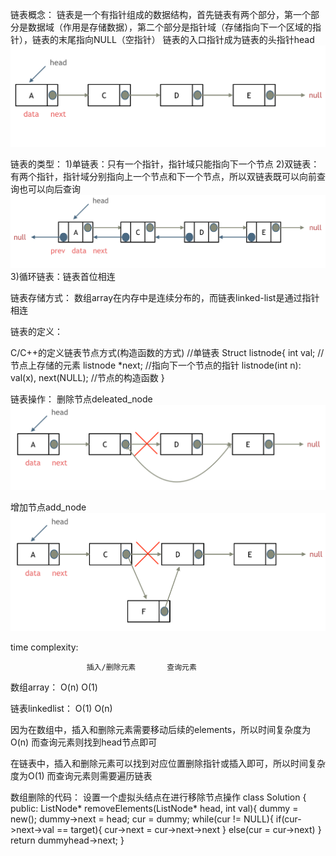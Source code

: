 链表概念：
    链表是一个有指针组成的数据结构，首先链表有两个部分，第一个部分是数据域（作用是存储数据），第二个部分是指针域（存储指向下一个区域的指针），链表的末尾指向NULL（空指针）
    链表的入口指针成为链表的头指针head
    ![Alt text](image-3.png)



链表的类型：
1)单链表：只有一个指针，指针域只能指向下一个节点
2)双链表：有两个指针，指针域分别指向上一个节点和下一个节点，所以双链表既可以向前查询也可以向后查询![Alt text](image-4.png)
3)循环链表：链表首位相连


链表存储方式：
数组array在内存中是连续分布的，而链表linked-list是通过指针相连


链表的定义：

C/C++的定义链表节点方式(构造函数的方式)
//单链表
Struct listnode{
    int val;  //节点上存储的元素
    listnode *next;  //指向下一个节点的指针
    listnode(int n): val(x), next(NULL);  //节点的构造函数
}

链表操作：
删除节点deleated_node
![Alt text](image-6.png)


增加节点add_node
![Alt text](image-7.png)

time complexity:

                     插入/删除元素       查询元素
数组array：             O(n)             O(1)


链表linkedlist：        O(1)             O(n)

因为在数组中，插入和删除元素需要移动后续的elements，所以时间复杂度为O(n)
而查询元素则找到head节点即可

在链表中，插入和删除元素可以找到对应位置删除指针或插入即可，所以时间复杂度为O(1)
而查询元素则需要遍历链表



数组删除的代码：
设置一个虚拟头结点在进行移除节点操作
class Solution {
public:
    ListNode* removeElements(ListNode* head, int val){
        dummy = new();
        dummy->next = head;
        cur = dummy;
        while(cur != NULL){
            if(cur->next->val == target){
                cur->next = cur->next->next
            }
            else(cur = cur->next)
        }
    return dummyhead->next;
    }